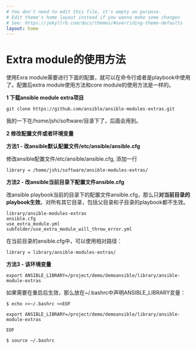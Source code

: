 ```yaml
---
# You don't need to edit this file, it's empty on purpose.
# Edit theme's home layout instead if you wanna make some changes
# See: https://jekyllrb.com/docs/themes/#overriding-theme-defaults
layout: home
---
```

# Extra module的使用方法


使用Exra module需要进行下面的配置，就可以在命令行或者是playbook中使用了。配置后extra module使用方法和core module的使用方法是一样的。


**1 下载ansible module extra项目**

```
git clone https://github.com/ansible/ansible-modules-extras.git
```

我的一下在/home/jshi/software/目录下了，后面会用到。

**2 修改配置文件或者环境变量**

**方法1 - 改ansible默认配置文件/etc/ansible/ansible.cfg**

修改ansible配置文件/etc/ansible/ansible.cfg, 添加一行 
 
```
library	= /home/jshi/software/ansible-modules-extras/
```

**方法2 - 改ansible当前目录下配置文件ansible.cfg**

改ansible playbook当前的目录下的配置文件ansible.cfg，那么只**对当前目录的playbook生效**。对所有其它目录，包括父目录和子目录的playbook都不生效。 
 
```
library/ansible-modules-extras
ansible.cfg
use_extra_module.yml
subfolder/use_extra_module_will_throw_error.yml
```

在当前目录的ansible.cfg中，可以使用相对路径： 
 
```
library = library/ansible-modules-extras/
```


**方法3 - 该环境变量**

```
export ANSIBLE_LIBRARY=/project/demo/demoansible/library/ansible-module-extras
```

如果需要在重启后生效，那么放在~/.bashrc中声明ANSIBLE_LIBRARY变量：

```
$ echo >>~/.bashrc <<EOF

export ANSIBLE_LIBRARY=/project/demo/demoansible/library/ansible-module-extras

EOF

$ source ~/.bashrc
```




